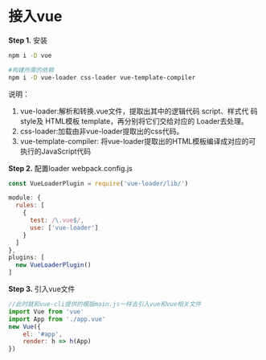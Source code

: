 # 接入vue

**Step 1.** 安装
```bash
npm i -D vue

#构建所需的依赖
npm i -D vue-loader css-loader vue-template-compiler
```

说明：
1. vue-loader:解析和转换.vue文件，提取出其中的逻辑代码 script、样式代 码 style及 HTML模板 template，再分别将它们交给对应的 Loader去处理。
2. css-loader:加载由非vue-loader提取出的css代码。
3. vue-template-compiler: 将vue-loader提取出的HTML模板编译成对应的可执行的JavaScript代码

**Step 2.** 配置loader
webpack.config.js

```js
const VueLoaderPlugin = require('vue-loader/lib/')

module: {
  rules: [
    {
      test: /\.vue$/,
      use: ['vue-loader']
    }
  ]
},
plugins: [
  new VueLoaderPlugin()
]
```

**Step 3.** 引入vue文件
```js
//此时就和vue-cli提供的模版main.js一样去引入vue和vue相关文件
import Vue from 'vue'
import App from './app.vue'
new Vue({
    el: '#app',
    render: h => h(App)
})
```
